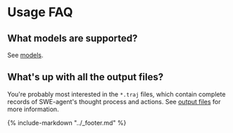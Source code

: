 # Usage FAQ

## What models are supported?

See [models](../installation/keys.md).

## What's up with all the output files?

You're probably most interested in the `*.traj` files, which contain complete records of SWE-agent's thought process and actions. See [output files](trajectories.md) for more information.


{% include-markdown "../_footer.md" %}
